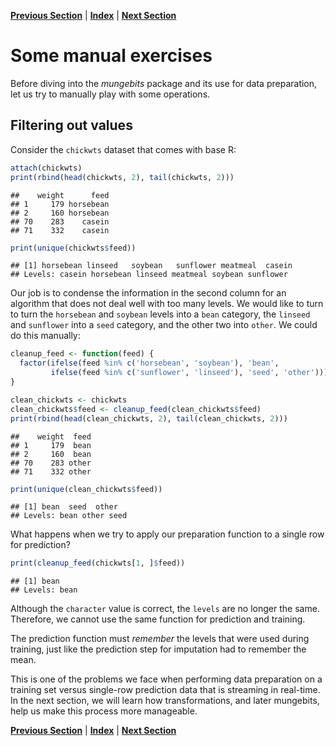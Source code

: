 **[Previous Section](training_versus_prediction.md)** | **[Index](../../README.md)** | **[Next Section](transformations.md)**

Some manual exercises
======

Before diving into the *mungebits* package and its use for data preparation, let us try to
manually play with some operations.

Filtering out values
-------

Consider the `chickwts` dataset that comes with base R:


```r
attach(chickwts)
print(rbind(head(chickwts, 2), tail(chickwts, 2)))
```

```
##    weight      feed
## 1     179 horsebean
## 2     160 horsebean
## 70    283    casein
## 71    332    casein
```

```r
print(unique(chickwts$feed))
```

```
## [1] horsebean linseed   soybean   sunflower meatmeal  casein   
## Levels: casein horsebean linseed meatmeal soybean sunflower
```


Our job is to condense the information in the second column for an algorithm that does not 
deal well with too many levels. We would like to turn to turn the `horsebean` and `soybean`
levels into a `bean` category, the `linseed` and `sunflower` into a `seed` category,
and the other two into `other`. We could do this manually:


```r
cleanup_feed <- function(feed) {
  factor(ifelse(feed %in% c('horsebean', 'soybean'), 'bean',
         ifelse(feed %in% c('sunflower', 'linseed'), 'seed', 'other')))
}

clean_chickwts <- chickwts
clean_chickwts$feed <- cleanup_feed(clean_chickwts$feed)
print(rbind(head(clean_chickwts, 2), tail(clean_chickwts, 2)))
```

```
##    weight  feed
## 1     179  bean
## 2     160  bean
## 70    283 other
## 71    332 other
```

```r
print(unique(clean_chickwts$feed))
```

```
## [1] bean  seed  other
## Levels: bean other seed
```


What happens when we try to apply our preparation function to a single row for prediction?


```r
print(cleanup_feed(chickwts[1, ]$feed))
```

```
## [1] bean
## Levels: bean
```


Although the `character` value is correct, the `levels` are no longer the same. Therefore, we cannot
use the same function for prediction and training.

The prediction function must *remember* the levels that were used during training, just like
the prediction step for imputation had to remember the mean.

This is one of the problems we face when performing data preparation on a training set
versus single-row prediction data that is streaming in real-time. In the next section,
we will learn how transformations, and later mungebits, help us make this process
more manageable.

**[Previous Section](training_versus_prediction.md)** | **[Index](../../README.md)** | **[Next Section](transformations.md)**
